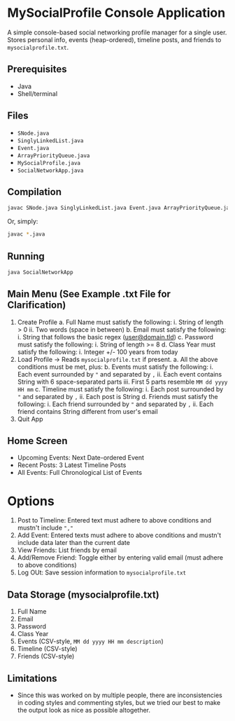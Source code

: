# MySocialProfile Console Application

A simple console-based social networking profile manager for a single user.  
Stores personal info, events (heap-ordered), timeline posts, and friends to `mysocialprofile.txt`.

## Prerequisites
- Java
- Shell/terminal

## Files
- `SNode.java`  
- `SinglyLinkedList.java`  
- `Event.java`  
- `ArrayPriorityQueue.java`  
- `MySocialProfile.java`  
- `SocialNetworkApp.java`

## Compilation
```bash
javac SNode.java SinglyLinkedList.java Event.java ArrayPriorityQueue.java MySocialProfile.java SocialNetworkApp.java
```
Or, simply:
```bash
javac *.java
```

## Running
```bash
java SocialNetworkApp
```

## Main Menu (See Example .txt File for Clarification)
1. Create Profile
  a. Full Name must satisfy the following:
    i. String of length > 0
   ii. Two words (space in between)
  b. Email must satisfy the following:
    i. String that follows the basic regex (user@domain.tld)
  c. Password must satisfy the following:
    i. String of length >= 8
  d. Class Year must satisfy the following:
    i. Integer +/- 100 years from today
2. Load Profile -> Reads `mysocialprofile.txt` if present.
  a. All the above conditions must be met, plus:
  b. Events must satisfy the following:
    i. Each event surrounded by `"` and separated by `,`
   ii. Each event contains String with 6 space-separated parts
  iii. First 5 parts resemble ``MM dd yyyy HH mm``
  c. Timeline must satisfy the following:
    i. Each post surrounded by `"` and separated by `,`
   ii. Each post is String
  d. Friends must satisfy the following:
    i. Each friend surrounded by `"` and separated by `,`
   ii. Each friend contains String different from user's email
3. Quit App

## Home Screen
- Upcoming Events: Next Date-ordered Event
- Recent Posts: 3 Latest Timeline Posts
- All Events: Full Chronological List of Events

# Options
1. Post to Timeline: Entered text must adhere to above conditions and mustn't include `","`
2. Add Event: Entered texts must adhere to above conditions and mustn't include data later than the current date
3. View Friends: List friends by email
4. Add/Remove Friend: Toggle either by entering valid email (must adhere to above conditions)
5. Log OUt: Save session information to `mysocialprofile.txt`

## Data Storage (mysocialprofile.txt)
1. Full Name
2. Email
3. Password
4. Class Year
5. Events (CSV-style, `MM dd yyyy HH mm description`)
6. Timeline (CSV-style)
7. Friends (CSV-style)

## Limitations
- Since this was worked on by multiple people, there are inconsistencies in coding styles and commenting styles, but we tried our best to make the output look as nice as possible altogether.
